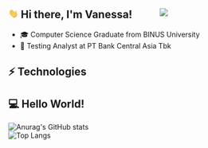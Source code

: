 ## <img src="https://raw.githubusercontent.com/ABSphreak/ABSphreak/master/gifs/Hi.gif" width="20px"> Hi there, I'm Vanessa! <img align='right' src='https://media.giphy.com/media/73Os0o1uTQocA0UfLI/giphy.gif' width='200"'>
* 🎓 Computer Science Graduate from BINUS University
* 💼 Testing Analyst at PT Bank Central Asia Tbk

## ⚡ Technologies

## 💻 Hello World!
![Anurag's GitHub stats](https://github-readme-stats.vercel.app/api?username=vanessaaurellia&show_icons=true&theme=tokyonight)
<br>
![Top Langs](https://github-readme-stats.vercel.app/api/top-langs/?username=vanessaaurellia&layout=compact&theme=tokyonight)
